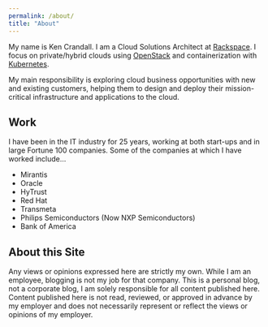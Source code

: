 ```yaml
---
permalink: /about/
title: "About"
---
```


My name is Ken Crandall. I am a Cloud Solutions Architect at [Rackspace](https://www.rackspace.com).  I focus on private/hybrid clouds using [OpenStack](https://www.openstack.org) and containerization with [Kubernetes](https://www.k8s.io).

My main responsibility is exploring cloud business opportunities with new and existing customers, helping them to design and deploy their mission-critical infrastructure and applications to the cloud.

## Work

I have been in the IT industry for 25 years, working at both start-ups and in large Fortune 100 companies. Some of the companies at which I have worked include...

- Mirantis
- Oracle
- HyTrust
- Red Hat
- Transmeta
- Philips Semiconductors (Now NXP Semiconductors)
- Bank of America

## About this Site

Any views or opinions expressed here are strictly my own. While I am an employee, blogging is not my job for that company. This is a personal blog, not a corporate blog, I am solely responsible for all content published here. Content published here is not read, reviewed, or approved in advance by my employer and does not necessarily represent or reflect the views or opinions of my employer.
